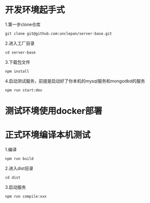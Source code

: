 # 开发环境起手式
1.第一步clone仓库

    git clone git@github.com:unclepan/server-base.git

2.进入工厂目录

    cd server-base

3.下载包文件

    npm install

4.启动测试服务，前提是启动好了你本机的mysql服务和mongodbd的服务

    npm run start:dev

# 测试环境使用docker部署

# 正式环境编译本机测试
1.编译

    npm run build

2.进入dist目录

    cd dist

3.启动服务

    npm run compile:xxx




